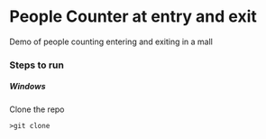 # People Counter at entry and exit

Demo of people counting entering and exiting in a mall

### Steps to run

##### Windows

Clone the repo

```
>git clone
```
